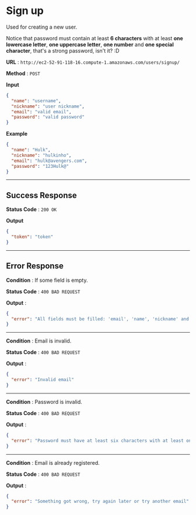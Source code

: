 # Sign up

Used for creating a new user.

Notice that password must contain at least **6 characters** with at least **one lowercase letter**, **one uppercase letter**, **one number** and **one special character**, that's a strong password, isn't it? :D

**URL** : `http://ec2-52-91-118-16.compute-1.amazonaws.com/users/signup/`

**Method** : `POST`

**Input**

```json
{
  "name": "username",
  "nickname": "user nickname",
  "email": "valid email",
  "password": "valid password"
}
```

**Example**

```json
{
  "name": "Hulk",
  "nickname": "hulkinho",
  "email": "hulk@avengers.com",
  "password": "123Hulk@"
}
```

---

## Success Response

**Status Code** : `200 OK`

**Output**

```json
{
  "token": "token"
}
```

---

## Error Response

**Condition** : If some field is empty.

**Status Code** : `400 BAD REQUEST`

**Output** :

```json
{
  "error": "All fields must be filled: 'email', 'name', 'nickname' and 'password'"
}
```

---

**Condition** : Email is invalid.

**Status Code** : `400 BAD REQUEST`

**Output** :

```json
{
  "error": "Invalid email"
}
```

---

**Condition** : Password is invalid.

**Status Code** : `400 BAD REQUEST`

**Output** :

```json
{
  "error": "Password must have at least six characters with at least one lowercase letter, one uppercase letter, one number and one special character"
}
```

---

**Condition** : Email is already registered.

**Status Code** : `400 BAD REQUEST`

**Output** :

```json
{
  "error": "Something got wrong, try again later or try another email"
}
```
